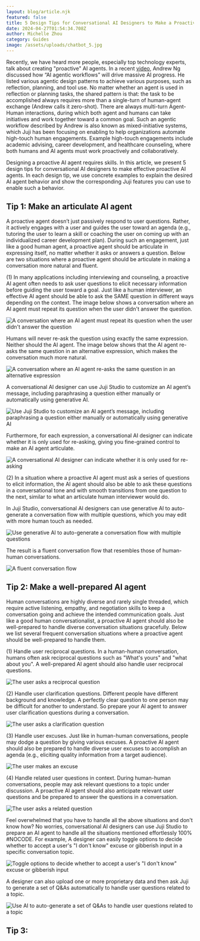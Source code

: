 ```yaml
---
layout: blog/article.njk
featured: false
title: 5 Design Tips for Conversational AI Designers to Make a Proactive AI Agent
date: 2024-04-27T01:54:34.708Z
author: Michelle Zhou
category: Guides
image: /assets/uploads/chatbot_5.jpg
---
```

Recently, we have heard more people, especially top technology experts, talk about creating "proactive" AI agents. In a recent [video](https://youtu.be/wM5837pVh1g?feature=shared), Andrew Ng discussed how “AI agentic workflows” will drive massive AI progress. He listed various agentic design patterns to achieve various purposes, such as reflection, planning, and tool use. No matter whether an agent is used in reflection or planning tasks, the shared pattern is that: the task to be accomplished always requires more than a single-turn of human-agent exchange (Andrew calls it zero-shot). There are always multi-turn Agent-Human interactions, during which both agent and humans can take initiatives and work together toward a common goal. Such an agentic workflow described by Andrew is also known as mixed-initiative systems, which Juji has been focusing on enabling to help organizations automate high-touch human engagements. Example high-touch engagements include academic advising, career development, and healthcare counseling, where both humans and AI agents must work proactively and collaboratively. 

Designing a proactive AI agent requires skills. In this article, we present 5 design tips for conversational AI designers to make effective proactive AI agents. In each design tip, we use concrete examples to explain the desired AI agent behavior and show the corresponding Juji features you can use to enable such a behavior. 

## Tip 1: Make an articulate AI agent

A proactive agent doesn’t just passively respond to user questions. Rather, it actively engages with a user and guides the user toward an agenda (e.g., tutoring the user to learn a skill or coaching the user on coming up with an individualized career development plan). During such an engagement, just like a good human agent, a proactive agent should be articulate in expressing itself, no matter whether it asks or answers a question. Below are two situations where a proactive agent should be articulate in making a conversation more natural and fluent. 

(1) In many applications including interviewing and counseling, a proactive AI agent often needs to ask user questions to elicit necessary information before guiding the user toward a goal. Just like a human interviewer, an effective AI agent should be able to ask the SAME question in different ways depending on the context. The image below shows a conversation where an AI agent must repeat its question when the user didn't answer the question. 

![A conversation where an AI agent must repeat its question when the user didn't answer the question](/assets/uploads/design_tips_1.1.png "Image 1.1")

Humans will never re-ask the question using exactly the same expression. Neither should the AI agent. The image below shows that the AI agent re-asks the same question in an alternative expression, which makes the conversation much more natural. 

![A conversation where an AI agent re-asks the same question in an alternative expression](/assets/uploads/design_tips_1.2.png "Image 1.2")

A conversational AI designer can use Juji Studio to customize an AI agent’s message, including paraphrasing a question either manually or automatically using generative AI.

![Use Juji Studio to customize an AI agent’s message, including paraphrasing a question either manually or automatically using generative AI](/assets/uploads/design_tips_1.3.png "Image 1.3")

Furthermore, for each expression, a conversational AI designer can indicate whether it is only used for re-asking, giving you fine-grained control to make an AI agent articulate. 

![A conversational AI designer can indicate whether it is only used for re-asking](/assets/uploads/design_tips_1.4.png "Image 1.4")

(2) In a situation where a proactive AI agent must ask a series of questions to elicit information, the AI agent should also be able to ask these questions in a conversational tone and with smooth transitions from one question to the next, similar to what an articulate human interviewer would do. 

In Juji Studio, conversational AI designers can use generative AI to auto-generate a conversation flow with multiple questions, which you may edit with more human touch as needed. 

![Use generative AI to auto-generate a conversation flow with multiple questions](/assets/uploads/design_tips_1.5.png "Image 1.5")

The result is a fluent conversation flow that resembles those of human-human conversations.

![A fluent conversation flow](/assets/uploads/design_tips_1.6.png "Image 1.6")

## T﻿ip 2: Make a well-prepared AI agent

Human conversations are highly diverse and rarely single threaded, which require active listening, empathy, and negotiation skills to keep a conversation going and achieve the intended communication goals. Just like a good human conversationalist, a proactive AI agent should also be well-prepared to handle diverse conversation situations gracefully. Below we list several frequent conversation situations where a proactive agent should be well-prepared to handle them. 

(1) Handle user reciprocal questions. In a human-human conversation, humans often ask reciprocal questions such as "What's yours" and "what about you". A well-prepared AI agent should also handle user reciprocal questions. 

![The user asks a reciprocal question](/assets/uploads/design_tips_2.1.png "Image 2.1")

(2) Handle user clarification questions. Different people have different background and knowledge. A perfectly clear question to one person may be difficult for another to understand. So prepare your AI agent to answer user clarification questions during a conversation. 

![The user asks a clarification question](/assets/uploads/design_tips_2.2.png "Image 2.2")

(3) Handle user excuses. Just like in human-human conversations, people may dodge a question by giving various excuses. A proactive AI agent should also be prepared to handle diverse user excuses to accomplish an agenda (e.g., eliciting quality information from a target audience).

![The user makes an excuse](/assets/uploads/design_tips_2.3.png "Image 2.3")

(4) Handle related user questions in context. During human-human conversations, people may ask relevant questions to a topic under discussion. A proactive AI agent should also anticipate relevant user questions and be prepared to answer the questions in a conversation. 

![The user asks a related question](/assets/uploads/design_tips_2.4.png "Image 2.4")

Feel overwhelmed that you have to handle all the above situations and don't know how? No worries, conversational AI designers can use Juji Studio to prepare an AI agent to handle all the situations mentioned effortlessly 100% #NOCODE. For example, A designer can easily toggle options to decide whether to accept a user's "I don't know" excuse or gibberish input in a specific conversation topic. 

![Toggle options to decide whether to accept a user's "I don't know" excuse or gibberish input ](/assets/uploads/design_tips_2.5.png "Image 2.5")

A designer can also upload one or more proprietary data and then ask Juji to generate a set of Q&As automatically to handle user questions related to a topic.

![Use AI to auto-generate a set of Q&As to handle user questions related to a topic](/assets/uploads/design_tips_2.6.png "Image 2.6")

## T﻿ip 3: